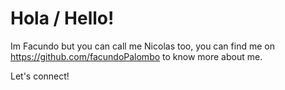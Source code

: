 # Hola / Hello!

Im Facundo but you can call me Nicolas too, you can find me on https://github.com/facundoPalombo to know more about me.

Let's connect!
